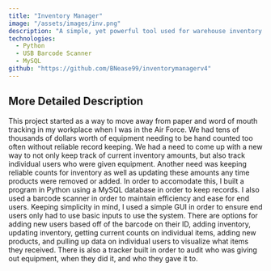 ```yaml
---
title: "Inventory Manager"
image: "/assets/images/inv.png"
description: "A simple, yet powerful tool used for warehouse inventory. Includes features to add and remove inventory as well as issue out equipment to individuals and track history."
technologies:
  - Python
  - USB Barcode Scanner
  - MySQL
github: "https://github.com/BNease99/inventorymanagerv4"
---
```


## More Detailed Description

This project started as a way to move away from paper and word of mouth tracking in my workplace when I was in the Air Force. We had tens of thousands of dollars worth of equipment needing to be hand counted too often without reliable record keeping. We had a need to come up with a new way to not only keep track of current inventory amounts, but also track individual users who were given equipment. Another need was keeping reliable counts for inventory as well as updating these amounts any time products were removed or added. In order to accomodate this, I built a program in Python using a MySQL database in order to keep records. I also used a barcode scanner in order to maintain efficiency and ease for end users. Keeping simplicity in mind, I used a simple GUI in order to ensure end users only had to use basic inputs to use the system. There are options for adding new users based off of the barcode on their ID, adding inventory, updating inventory, getting current counts on individual items, adding new products, and pulling up data on individual users to visualize what items they received. There is also a tracker built in order to audit who was giving out equipment, when they did it, and who they gave it to.
